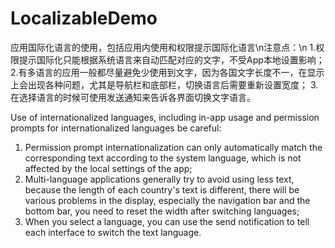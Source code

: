 # LocalizableDemo
应用国际化语言的使用，包括应用内使用和权限提示国际化语言\n注意点：\n
1.权限提示国际化只能根据系统语言来自动匹配对应的文字，不受App本地设置影响；
2.有多语言的应用一般都尽量避免少使用到文字，因为各国文字长度不一，在显示上会出现各种问题，尤其是导航栏和底部栏，切换语言后需要重新设置宽度；
3.在选择语言的时候可使用发送通知来告诉各界面切换文字语言。

Use of internationalized languages, including in-app usage and permission prompts for internationalized languages
be careful:
1. Permission prompt internationalization can only automatically match the corresponding text according to the system language, which is not affected by the local settings of the app;
2. Multi-language applications generally try to avoid using less text, because the length of each country's text is different, there will be various problems in the display, especially the navigation bar and the bottom bar, you need to reset the width after switching languages;
3. When you select a language, you can use the send notification to tell each interface to switch the text language.
